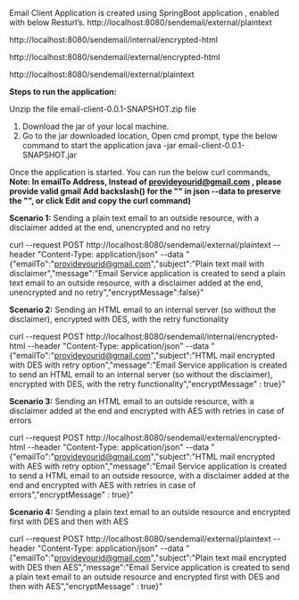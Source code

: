 Email Client Application is created using SpringBoot application , enabled with below Resturl’s.
http://localhost:8080/sendemail/external/plaintext

http://localhost:8080/sendemail/internal/encrypted-html 

http://localhost:8080/sendemail/external/encrypted-html 

http://localhost:8080/sendemail/external/plaintext 


**Steps to run the application:**

Unzip the file email-client-0.0.1-SNAPSHOT.zip file

1. Download the jar of your local machine.
2. Go to the jar downloaded location, Open cmd prompt, type the below command
to start the application java -jar email-client-0.0.1-SNAPSHOT.jar

Once the application is started. You can run the below curl commands,
**Note: 
In emailTo Address, Instead of provideyourid@gmail.com , please provide valid gmail 
Add backslash(\) for the "" in json --data to preserve the "", or click Edit and copy the curl command)**

**Scenario 1:** Sending a plain text email to an outside resource, with a disclaimer added at the end, unencrypted and no retry

curl --request POST http://localhost:8080/sendemail/external/plaintext --header "Content-Type: application/json" --data "{\"emailTo\":\"provideyourid@gmail.com\",\"subject\":\"Plain text mail with disclaimer\",\"message\":\"Email Service application is created to send a plain text email to an outside resource, with a disclaimer added at the end, unencrypted and no retry\",\"encryptMessage\":false}"


**Scenario 2:** Sending an HTML email to an internal server (so without the disclaimer), encrypted with DES, with the retry functionality

curl --request POST http://localhost:8080/sendemail/internal/encrypted-html --header "Content-Type: application/json" --data "{\"emailTo\":\"provideyourid@gmail.com\",\"subject\":\"HTML mail encrypted with DES with retry option\",\"message\":\"Email Service application is created to send an HTML email to an internal server (so without the disclaimer), encrypted with DES, with the retry functionality\",\"encryptMessage\" : true}"


**Scenario 3:** Sending an HTML email to an outside resource, with a disclaimer added at the end and encrypted with AES with retries in case of errors

curl --request POST http://localhost:8080/sendemail/external/encrypted-html --header "Content-Type: application/json" --data "{\"emailTo\":\"provideyourid@gmail.com\",\"subject\":\"HTML mail encrypted with AES with retry option\",\"message\":\"Email Service application is created to send a HTML email to an outside resource, with a disclaimer added at the end and encrypted with AES with retries in case of errors\",\"encryptMessage\" : true}"

**Scenario 4:** Sending a plain text email to an outside resource and encrypted first with DES and then with AES

curl --request POST http://localhost:8080/sendemail/external/plaintext --header "Content-Type: application/json" --data "{\"emailTo\":\"provideyourid@gmail.com\",\"subject\":\"Plain text mail encrypted with DES then AES\",\"message\":\"Email Service application is created to send a plain text email to an outside resource and encrypted first with DES and then with AES\",\"encryptMessage\" : true}"
